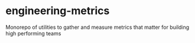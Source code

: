 # engineering-metrics
Monorepo of utilities to gather and measure metrics that matter for building high performing teams
